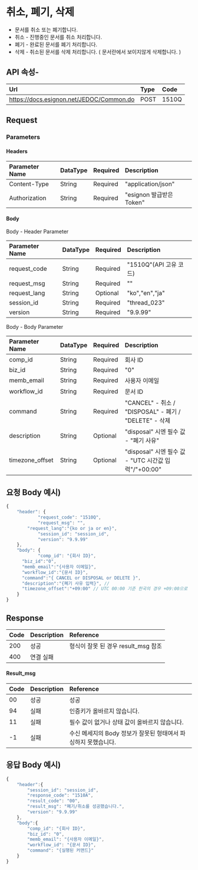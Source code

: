 # 취소, 폐기, 삭제

* 문서를 취소 또는 폐기합니다.
* 취소 - 진행중인 문서를 취소 처리합니다.
* 폐기 - 완료된 문서를 폐기 처리합니다.
* 삭제 - 취소된 문서를 삭제 처리합니다. \( 문서란에서 보이지않게 삭제합니다. \)

## API 속성-

| Url | Type | **Code** |
| :--- | :--- | :--- |
| https://docs.esignon.net/JEDOC/Common.do | POST | 1510Q |

## Request

### Parameters

####  Headers

| **Parameter Name**                         | DataType | Required | **Description** |
| :--- | :--- | :--- | :--- |
| Content-Type | String | Required | "application/json" |
| Authorization | String | Required | "esignon 발급받은 Token" |

####   Body 

  Body - Header Parameter

| **Parameter Name**                         | DataType | Required | **Description** |
| :--- | :--- | :--- | :--- |
| request\_code | String | Required | "1510Q"\(API 고유 코드\) |
| request\_msg | String | Required | "" |
| request\_lang | String | Optional | "ko","en","ja" |
| session\_id | String | Required | "thread\_023" |
| version | String | Required | "9.9.99" |

  Body - Body Parameter

| **Parameter Name** | DataType | Required | **Description** |
| :--- | :--- | :--- | :--- |
| comp\_id | String | Required | 회사 ID |
| biz\_id | String | Required | "0" |
| memb\_email | String | Required | 사용자 이메일 |
| workflow\_id | String | Required | 문서 ID |
| command | String | Required | "CANCEL" - 취소 / "DISPOSAL" - 폐기 / "DELETE" - 삭제 |
| description | String | Optional | "disposal" 시엔 필수 값 - "폐기 사유" |
| timezone\_offset | String | Optional | "disposal" 시엔 필수 값 - "UTC 시간값 입력"/"+00:00" |

## 요청 Body 예시\)

```javascript
{
	"header": {
			"request_code": "1510Q",
			"request_msg": "",
	    "request_lang":"{ko or ja or en}",
			"session_id": "session_id",
			"version": "9.9.99"
	},
	"body": {
			"comp_id": "{회사 ID}",
      "biz_id":"0",
      "memb_email":"{사용자 이메일}",
      "workflow_id":"{문서 ID}",
      "command":"{ CANCEL or DISPOSAL or DELETE }",
      "description":"{폐기 사유 입력}", // 
      "timezone_offset":"+09:00" // UTC 00:00 기준 한국의 경우 +09:00으로
	}
}
```

## Response

| Code | **Description** | **Reference** |
| :--- | :--- | :--- |
| 200 | 성공 | 형식이 잘못 된 경우 result\_msg 참조 |
| 400 | 연결 실패  |  |

#### Result\_msg

| Code | **Description** | **Reference** |
| :--- | :--- | :--- |
| 00 | 성공 | 성공 |
| 94 | 실패 | 인증키가 올바르지 않습니다. |
| 11 | 실패 | 필수 값이 없거나 상태 값이 올바르지 않습니다. |
| -1 | 실패 | 수신 메세지의 Body 정보가 잘못된 형태여서 파싱하지 못했습니다. |

## 응답 Body 예시\)

```javascript
{
	"header":{
		"session_id": "session_id",
		"response_code": "1510A",
		"result_code": "00",
		"result_msg": "폐기/취소를 성공했습니다.",
		"version": "9.9.99"
	},
	"body":{
		"comp_id": "{회사 ID}",
		"biz_id": "0",
		"memb_email": "{사용자 이메일}",
		"workflow_id": "{문서 ID}",
		"command": "{실행된 커맨드}"
	}
}
```



